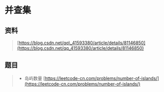 # 并查集

## 资料

> [https://blog.csdn.net/qq\_41593380/article/details/81146850](https://blog.csdn.net/qq_41593380/article/details/81146850)

## 题目

> * 岛屿数量 [https://leetcode-cn.com/problems/number-of-islands/](https://leetcode-cn.com/problems/number-of-islands/)



